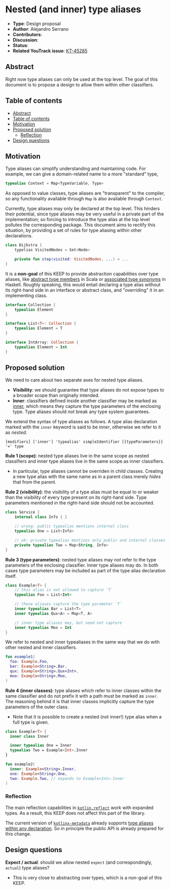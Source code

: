 # Nested (and inner) type aliases

* **Type**: Design proposal
* **Author**: Alejandro Serrano
* **Contributors**: 
* **Discussion**: 
* **Status**: 
* **Related YouTrack issue**: [KT-45285](https://youtrack.jetbrains.com/issue/KT-45285/Support-nested-and-local-type-aliases)

## Abstract

Right now type aliases can only be used at the top level. The goal of this document is to propose a design to allow them within other classifiers.

## Table of contents

* [Abstract](#abstract)
* [Table of contents](#table-of-contents)
* [Motivation](#motivation)
* [Proposed solution](#proposed-solution)
    * [Reflection](#reflection)
* [Design questions](#design-questions)

## Motivation

Type aliases can simplify understanding and maintaining code. For example, we can give a domain-related name to a more "standard" type,

```kotlin
typealias Context = Map<TypeVariable, Type>
```

As opposed to value classes, type aliases are "transparent" to the compiler, so any functionality available through `Map` is also available through `Context`.

Currently, type aliases may only be declared at the top level. This hinders their potential, since type aliases may be very useful in a private part of the implementation; so forcing to introduce the type alias at the top level pollutes the corresponding package. This document aims to rectify this situation, by providing a set of rules for type aliasing within other declarations.

```kotlin
class Dijkstra {
    typelias VisitedNodes = Set<Node>

    private fun step(visited: VisitedNodes, ...) = ...
}
```

It is a **non-goal** of this KEEP to provide abstraction capabilities over type aliases, like [abstract type members](https://docs.scala-lang.org/tour/abstract-type-members.html) in Scala or [associated type synonyms](https://wiki.haskell.org/GHC/Type_families) in Haskell. Roughly speaking, this would entail declaring a type alias without its right-hand side in an interface or abstract class, and "overriding" it in an implementing class.

```kotlin
interface Collection {
    typealias Element
}

interface List<T>: Collection {
    typealias Element = T
}

interface IntArray: Collection {
    typealias Element = Int
}
```

## Proposed solution

We need to care about two separate axes for nested type aliases.

- **Visibility**: we should guarantee that type aliases do not expose types to a broader scope than originally intended.
- **Inner**: classifiers defined inside another classifier may be marked as [inner](https://kotlinlang.org/spec/declarations.html#nested-and-inner-classifiers), which means they capture the type parameters of the enclosing type. Type aliases should not break any type system guarantees.

We extend the syntax of type aliases as follows. A type alias declaration marked with the `inner` keyword is said to be _inner_, otherwise we refer to it as _nested_.

```
[modifiers] ['inner'] 'typealias' simpleIdentifier [{typeParameters}] '=' type
```

**Rule 1 (scope)**: nested type aliases live in the same scope as nested classifiers and inner type aliases live in the same scope as inner classifiers.

- In particular, type aliases cannot be overriden in child classes. Creating a new type alias with the same name as in a parent class merely _hides_ that from the parent.

**Rule 2 (visibility)**: the visibility of a type alias must be equal to or weaker than the visibility of every type present on its right-hand side. Type parameters mentioned in the right-hand side should not be accounted.

```kotlin
class Service {
    internal class Info { }

    // wrong: public typealias mentions internal class
    typealias One = List<Info>

    // ok: private typealias mentions only public and internal classes
    private typealias Two = Map<String, Info>
}
```

**Rule 3 (type parameters)**: nested type aliases may _not_ refer to the type parameters of the enclosing classifier. Inner type aliases may do. In both cases type parameters may be included as part of the type alias declaration itself.

```kotlin
class Example<T> {
    // this alias is not allowed to capture `T`
    typealias Foo = List<Int>

    // these aliases capture the type parameter `T`
    inner typealias Bar = List<T>
    inner typealias Qux<A> = Map<T, A>

    // inner type aliases may, but need not capture
    inner typealias Moo = Int
}
```

We refer to nested and inner typealiases in the same way that we do with other nested and inner classifiers.

```kotlin
fun example1(
  foo: Example.Foo,
  bar: Example<String>.Bar,
  qux: Example<String>.Qux<Int>,
  moo: Example<String>.Moo,
)
```

**Rule 4 (inner classes)**: type aliases which refer to inner classes within the same classifier and do not prefix it with a path must be marked as `inner`. The reasoning behind it is that inner classes implicitly capture the type parameters of the outer class.

- Note that it is possible to create a nested (not inner!) type alias when a full type is given.

```kotlin
class Example<T> {
  inner class Inner

  inner typealias One = Inner
  typealias Two = Example<Int>.Inner
}

fun example2(
  inner: Example<String>.Inner,
  one: Example<String>.One,
  two: Example.Two, // expands to Example<Int>.Inner
)
```

### Reflection

The main reflection capabilities in [`kotlin.reflect`](https://kotlinlang.org/api/core/kotlin-stdlib/kotlin.reflect/) work with expanded types. As a result, this KEEP does not affect this part of the library.

The current version of [`kotlinx-metadata`](https://kotlinlang.org/api/kotlinx-metadata-jvm/) already supports [type aliases within any declaration](https://kotlinlang.org/api/kotlinx-metadata-jvm/kotlin-metadata-jvm/kotlin.metadata/-km-declaration-container/type-aliases.html). So in principle the public API is already prepared for this change.

## Design questions

**Expect / actual**: should we allow nested `expect` (and correspondingly, `actual`) type aliases?

- This is very close to abstracting over types, which is a non-goal of this KEEP.